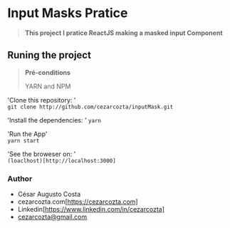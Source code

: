 # Input Masks Pratice  

> **This project I pratice ReactJS making a masked input Component**  

## Runing the project

> **Pré-conditions**  
>
> YARN and NPM

'Clone this repository: '  
`git clone http://github.com/cezarcozta/inputMask.git`  

'Install the dependencies: '
`yarn`  

'Run the App'  
`yarn start`  

'See the broweser on: '  
`(loaclhost)[http://localhost:3000]`  

### Author  

- César Augusto Costa  
- cezarcozta.com[https://cezarcozta.com]  
- Linkedin[https://www.linkedin.com/in/cezarcozta]  
- cezarcozta@gmail.com  
